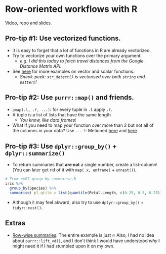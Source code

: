 # Row-oriented workflows with R

[Video](https://www.rstudio.com/resources/webinars/thinking-inside-the-box-you-can-do-that-inside-a-data-frame/), [repo](https://github.com/jennybc/row-oriented-workflows) and [slides](https://speakerdeck.com/jennybc/row-oriented-workflows-in-r-with-the-tidyverse?slide=1).

## Pro-tip #1: Use vectorized functions.

- It is easy to forget that a lot of functions in R are already vectorized.
- Try to vectorize your own functions over the primary argument.
  - *e.g. I did this today to fetch travel distances from the Google Distance Matrix API.*
- See [here](https://dcl-2018-01.github.io/curriculum/vector-functions.html) for more examples on vector and scalar functions.
  - *Sneak-peek: `str_detect()` is vectorised over both `string` and `pattern`!*

## Pro-tip #2: Use `purrr::map()` and friends.

- `pmap(.l, .f, ...)`: for every tuple in `.l` apply `.f`.
- A tuple is a list of lists that have the same length
  - *You know, like data frames!*
- What if you need to map your function over more than 2 but not all of the columns in your data? Use `...` :sparkles: Metioned [here](https://community.rstudio.com/t/dplyr-alternatives-to-rowwise/8071/8) and [here](https://github.com/jennybc/row-oriented-workflows/blob/master/ex06_runif-via-pmap.md#extra-variables-in-the-data-frame).

## Pro-tip #3: Use `dplyr::group_by()` + `dplyr::summarize()`

- To return summaries that **are not** a single number, create a list-column! (You can later get rid of it with `map(.x, enframe)` + `unnest()`).

```r
# From ex07_group-by-summarise.R
iris %>%
  group_by(Species) %>%
  summarise( pl_qtile = list(quantile(Petal.Length, c(0.25, 0.5, 0.75))) )
```

- Although it may feel akward, also try to use `dplyr::group_by()` + `tidyr::nest()`.


## Extras

- [Row-wise summaries](https://github.com/jennybc/row-oriented-workflows/blob/master/ex09_row-summaries.md). The entire example is just :fire: Also, I had no idea about `purrr::lift_vd()`, and I don't think I would have understood *why* I might need it if I had stumbled upon it on my own.